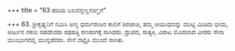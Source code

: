 +++
title = "63 ಹರಿಯ ಬಲವನ್ದಣ್ಣನಙ್ಘ್ರಿಗೆ"

+++
63. ಶ್ರೀಕೃಷ್ಣನಿಗೆ ನಮಿಸಿ ಅಣ್ಣ ಧರ್ಮರಾಜನ ಕಾಲಿಗೆ ಶಿರಚಾಚಿ, ತಮ್ಮ ಆಯುಧವನ್ನು ಮುಟ್ಟಿ ಮಿಡಿದು ಭೀಮ, ಅರ್ಜುನ ನಕುಲ ಸಹದೇವರು ರಥಹತ್ತಿ ರಣರಂಗಕ್ಕೆ ಸಾಗಿದರು. ದ್ರುಪದ, ಸಾತ್ಯಕಿ, ವಿರಾಟ ಮೊದಲಾದ ವೀರರು ಸೇನಾ ಮುಂಭಾಗದಲ್ಲಿ ಮುನ್ನಡೆದರು. ಸೇನೆ ದಟ್ಟೈಸಿ ಮುಂದೆ ಸಾಗಿತು.